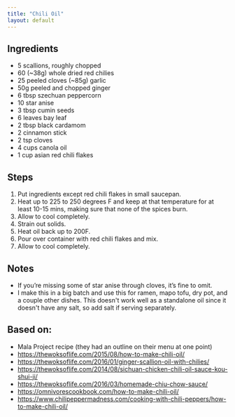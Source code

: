 ```yaml
---
title: "Chili Oil"
layout: default
---
```


## Ingredients
- 5 scallions, roughly chopped
- 60 (~38g) whole dried red chilies
- 25 peeled cloves (~85g) garlic
- 50g peeled and chopped ginger
- 6 tbsp szechuan peppercorn
- 10 star anise
- 3 tbsp cumin seeds
- 6 leaves bay leaf
- 2 tbsp black cardamom
- 2 cinnamon stick
- 2 tsp cloves
- 4 cups canola oil
- 1 cup asian red chili flakes

## Steps
1. Put ingredients except red chili flakes in small saucepan.
1. Heat up to 225 to 250 degrees F and keep at that temperature for at least 10-15 mins, making sure that none of the spices burn.
1. Allow to cool completely.
1. Strain out solids.
1. Heat oil back up to 200F.
1. Pour over container with red chili flakes and mix.
1. Allow to cool completely.

## Notes
- If you’re missing some of star anise through cloves, it’s fine to omit.
- I make this in a big batch and use this for ramen, mapo tofu, dry pot, and a
  couple other dishes. This doesn't work well as a standalone oil since it
  doesn't have any salt, so add salt if serving separately.

## Based on:
- Mala Project recipe (they had an outline on their menu at one point)
- https://thewoksoflife.com/2015/08/how-to-make-chili-oil/
- https://thewoksoflife.com/2016/01/ginger-scallion-oil-with-chilies/
- https://thewoksoflife.com/2014/08/sichuan-chicken-chili-oil-sauce-kou-shui-ji/
- https://thewoksoflife.com/2016/03/homemade-chiu-chow-sauce/
- https://omnivorescookbook.com/how-to-make-chili-oil/
- https://www.chilipeppermadness.com/cooking-with-chili-peppers/how-to-make-chili-oil/

